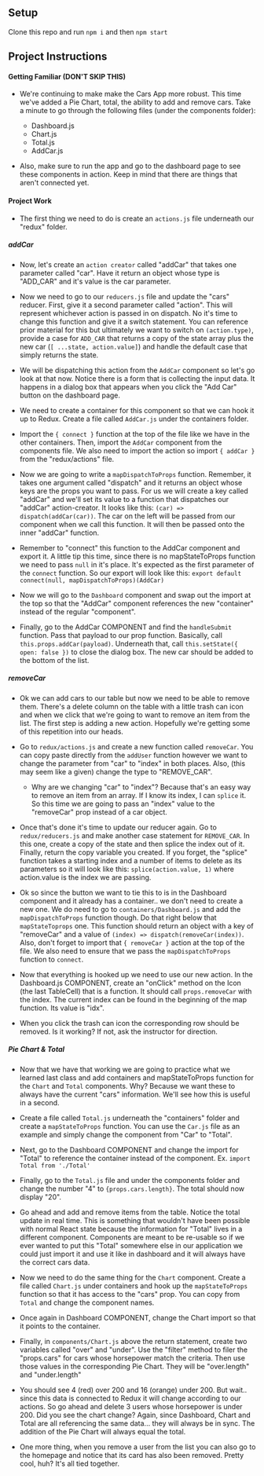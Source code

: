## Setup

Clone this repo and run `npm i` and then `npm start`

## Project Instructions

#### Getting Familiar (DON'T SKIP THIS)

- We're continuing to make make the Cars App more robust. This time we've added a Pie Chart, total, the ability to add and remove cars. Take a minute to go through the following files (under the components folder):

  - Dashboard.js
  - Chart.js
  - Total.js
  - AddCar.js

- Also, make sure to run the app and go to the dashboard page to see these components in action. Keep in mind that there are things that aren't connected yet.

#### Project Work

- The first thing we need to do is create an `actions.js` file underneath our "redux" folder.

##### addCar

- Now, let's create an `action creator` called "addCar" that takes one parameter called "car". Have it return an object whose type is "ADD_CAR" and it's value is the car parameter.

- Now we need to go to our `reducers.js` file and update the "cars" reducer. First, give it a second parameter called "action". This will represent whichever action is passed in on dispatch. No it's time to change this function and give it a switch statement. You can reference prior material for this but ultimately we want to switch on `(action.type)`, provide a case for `ADD_CAR` that returns a copy of the state array plus the new car (`[ ...state, action.value]`) and handle the default case that simply returns the state.

- We will be dispatching this action from the `AddCar` component so let's go look at that now. Notice there is a form that is collecting the input data. It happens in a dialog box that appears when you click the "Add Car" button on the dashboard page.

- We need to create a container for this component so that we can hook it up to Redux. Create a file called `AddCar.js` under the containers folder.

- Import the `{ connect }` function at the top of the file like we have in the other containers. Then, import the `AddCar` component from the components file. We also need to import the action so import `{ addCar }` from the "redux/actions" file.

- Now we are going to write a `mapDispatchToProps` function. Remember, it takes one argument called "dispatch" and it returns an object whose keys are the props you want to pass. For us we will create a key called "addCar" and we'll set its value to a function that dispatches our "addCar" action-creator. It looks like this: `(car) => dispatch(addCar(car))`. The car on the left will be passed from our component when we call this function. It will then be passed onto the inner "addCar" function.

- Remember to "connect" this function to the AddCar component and export it. A little tip this time, since there is no mapStateToProps function we need to pass `null` in it's place. It's expected as the first parameter of the `connect` function. So our export will look like this: `export default connect(null, mapDispatchToProps)(AddCar)`

- Now we will go to the `Dashboard` component and swap out the import at the top so that the "AddCar" component references the new "container" instead of the regular "component".

- Finally, go to the AddCar COMPONENT and find the `handleSubmit` function. Pass that payload to our prop function. Basically, call `this.props.addCar(payload)`. Underneath that, call `this.setState({ open: false })` to close the dialog box. The new car should be added to the bottom of the list.

##### removeCar

- Ok we can add cars to our table but now we need to be able to remove them. There's a delete column on the table with a little trash can icon and when we click that we're going to want to remove an item from the list. The first step is adding a new action. Hopefully we're getting some of this repetition into our heads.

- Go to `redux/actions.js` and create a new function called `removeCar`. You can copy paste directly from the `addUser` function however we want to change the parameter from "car" to "index" in both places. Also, (this may seem like a given) change the type to "REMOVE_CAR".

  - Why are we changing "car" to "index"? Because that's an easy way to remove an item from an array. If I know its index, I can `splice` it. So this time we are going to pass an "index" value to the "removeCar" prop instead of a car object.

- Once that's done it's time to update our reducer again. Go to `redux/reducers.js` and make another case statement for `REMOVE_CAR`. In this one, create a copy of the state and then splice the index out of it. Finally, return the copy variable you created. If you forget, the "splice" function takes a starting index and a number of items to delete as its parameters so it will look like this: `splice(action.value, 1)` where action.value is the index we are passing.

- Ok so since the button we want to tie this to is in the Dashboard component and it already has a container.. we don't need to create a new one. We do need to go to `containers/Dashboard.js` and add the `mapDispatchToProps` function though. Do that right below that `mapStateToprops` one. This function should return an object with a key of "removeCar" and a value of `(index) => dispatch(removeCar(index))`. Also, don't forget to import that `{ removeCar }` action at the top of the file. We also need to ensure that we pass the `mapDispatchToProps` function to `connect`.

- Now that everything is hooked up we need to use our new action. In the Dashboard.js COMPONENT, create an "onClick" method on the Icon (the last TableCell) that is a function. It should call `props.removeCar` with the index. The current index can be found in the beginning of the map function. Its value is "idx".

- When you click the trash can icon the corresponding row should be removed. Is it working? If not, ask the instructor for direction.

##### Pie Chart & Total

- Now that we have that working we are going to practice what we learned last class and add containers and mapStateToProps function for the `Chart` and `Total` components. Why? Because we want these to always have the current "cars" information. We'll see how this is useful in a second.

- Create a file called `Total.js` underneath the "containers" folder and create a `mapStateToProps` function. You can use the `Car.js` file as an example and simply change the component from "Car" to "Total".

- Next, go to the Dashboard COMPONENT and change the import for "Total" to reference the container instead of the component. Ex. `import Total from './Total'`

- Finally, go to the `Total.js` file and under the components folder and change the number "4" to `{props.cars.length}`. The total should now display "20".

- Go ahead and add and remove items from the table. Notice the total update in real time. This is something that wouldn't have been possible with normal React state because the information for "Total" lives in a different component. Components are meant to be re-usable so if we ever wanted to put this "Total" somewhere else in our application we could just import it and use it like in dashboard and it will always have the correct cars data.

- Now we need to do the same thing for the `Chart` component. Create a file called `Chart.js` under containers and hook up the `mapStateToProps` function so that it has access to the "cars" prop. You can copy from `Total` and change the component names.

- Once again in Dashboard COMPONENT, change the Chart import so that it points to the container.

- Finally, in `components/Chart.js` above the return statement, create two variables called "over" and "under". Use the "filter" method to filer the "props.cars" for cars whose horsepower match the criteria. Then use those values in the corresponding Pie Chart. They will be "over.length" and "under.length"

- You should see 4 (red) over 200 and 16 (orange) under 200. But wait.. since this data is connected to Redux it will change according to our actions. So go ahead and delete 3 users whose horsepower is under 200. Did you see the chart change? Again, since Dashboard, Chart and Total are all referencing the same data... they will always be in sync. The addition of the Pie Chart will always equal the total.

- One more thing, when you remove a user from the list you can also go to the homepage and notice that its card has also been removed. Pretty cool, huh? It's all tied together.

